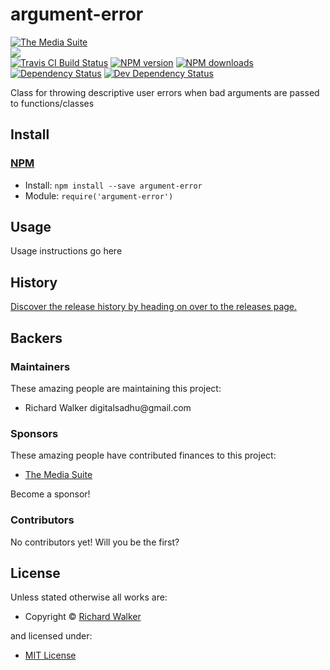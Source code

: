 <!-- TITLE/ -->

<h1>argument-error</h1>

<!-- /TITLE -->


<!-- BADGES/ -->

<span class="badge-badge"><a href="https://mediasuite.co.nz" title="The Media Suite"><img src="https://mediasuite.co.nz/ms-badge.png" alt="The Media Suite" /></a></span>
<br class="badge-separator" />
<span class="badge-badge"><a href="https://nodei.co/npm/argument-error"><img src="https://nodei.co/npm/argument-error.png?downloads=true&stars=true" /></a></span>
<br class="badge-separator" />
<span class="badge-travisci"><a href="http://travis-ci.org/ash-framework/argument-error" title="Check this project's build status on TravisCI"><img src="https://img.shields.io/travis/ash-framework/argument-error/master.svg" alt="Travis CI Build Status" /></a></span>
<span class="badge-npmversion"><a href="https://npmjs.org/package/argument-error" title="View this project on NPM"><img src="https://img.shields.io/npm/v/argument-error.svg" alt="NPM version" /></a></span>
<span class="badge-npmdownloads"><a href="https://npmjs.org/package/argument-error" title="View this project on NPM"><img src="https://img.shields.io/npm/dm/argument-error.svg" alt="NPM downloads" /></a></span>
<span class="badge-daviddm"><a href="https://david-dm.org/ash-framework/argument-error" title="View the status of this project's dependencies on DavidDM"><img src="https://img.shields.io/david/ash-framework/argument-error.svg" alt="Dependency Status" /></a></span>
<span class="badge-daviddmdev"><a href="https://david-dm.org/ash-framework/argument-error#info=devDependencies" title="View the status of this project's development dependencies on DavidDM"><img src="https://img.shields.io/david/dev/ash-framework/argument-error.svg" alt="Dev Dependency Status" /></a></span>

<!-- /BADGES -->


<!-- DESCRIPTION/ -->

Class for throwing descriptive user errors when bad arguments are passed to functions/classes

<!-- /DESCRIPTION -->


<!-- INSTALL/ -->

<h2>Install</h2>

<a href="https://npmjs.com" title="npm is a package manager for javascript"><h3>NPM</h3></a><ul>
<li>Install: <code>npm install --save argument-error</code></li>
<li>Module: <code>require('argument-error')</code></li></ul>

<!-- /INSTALL -->


## Usage
Usage instructions go here

<!-- HISTORY/ -->

<h2>History</h2>

<a href="https://github.com/ash-framework/argument-error/releases">Discover the release history by heading on over to the releases page.</a>

<!-- /HISTORY -->


<!-- BACKERS/ -->

<h2>Backers</h2>

<h3>Maintainers</h3>

These amazing people are maintaining this project:

<ul><li>Richard Walker digitalsadhu@gmail.com</li></ul>

<h3>Sponsors</h3>

These amazing people have contributed finances to this project:

<ul><li><a href="http://mediasuite.co.nz">The Media Suite</a></li></ul>

Become a sponsor!



<h3>Contributors</h3>

No contributors yet! Will you be the first?



<!-- /BACKERS -->


<!-- LICENSE/ -->

<h2>License</h2>

Unless stated otherwise all works are:

<ul><li>Copyright &copy; <a href="http://ash-framework.com">Richard Walker</a></li></ul>

and licensed under:

<ul><li><a href="http://spdx.org/licenses/MIT.html">MIT License</a></li></ul>

<!-- /LICENSE -->
